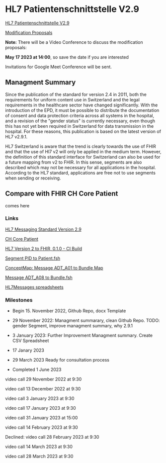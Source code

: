 # HL7 Patientenschnittstelle V2.9

[HL7 Patientenschnittstelle V2.9](https://github.com/lpg-tech/HL7-V2/blob/main/HL7%20Patientenschnittstelle%20V2.9_CH_Draft.docx)

[Modification Proposals](https://github.com/lpg-tech/HL7-V2/issues/1)

**Note:** There will be a Video Conference to discuss the modification proposals:

**May 17 2023 at 14:00**, so save the date if you are interested

Invitations for Google Meet Conference will be sent.

## Managment Summary

Since the publication of the standard for version 2.4 in 2011, both the requirements for uniform content use in Switzerland and the legal requirements in the healthcare sector have changed significantly. With the introduction of the EPD, it must be possible to distribute the documentation of consent and data protection criteria across all systems in the hospital, and a revision of the "gender status" is currently necessary, even though this has not yet been required in Switzerland for data transmission in the hospital. For these reasons, this publication is based on the latest version of HL7 v2.9.1.

HL7 Switzerland is aware that the trend is clearly towards the use of FHIR and that the use of Hl7 v2 will only be applied in the medium term. However, the definition of this standard interface for Switzerland can also be used for a future mapping from v2 to FHIR. In this sense, segments are also described which may not be necessary for all applications in the hospital. According to the HL7 standard, applications are free not to use segments when sending or receiving.

## Compare with FHIR CH Core Patient

comes here

### Links

[HL7 Messaging Standard Version 2.9](https://www.hl7.org/implement/standards/product_brief.cfm?product_id=516)

[CH Core Patient](https://fhir.ch/ig/ch-core/StructureDefinition-ch-core-patient.html)

[HL7 Version 2 to FHIR, 0.1.0 - CI Build](https://build.fhir.org/ig/HL7/v2-to-fhir/mapping_guidelines.html)

[Segment PID to Patient.fsh](https://github.com/HL7/v2-to-fhir/blob/master/input/fsh/Segment%20PID%20to%20Patient.fsh)

[ConceptMap: Message ADT_A01 to Bundle Map](https://build.fhir.org/ig/HL7/v2-to-fhir/ConceptMap-message-adt-a01-to-bundle.html)

[Message ADT_A08 to Bundle.fsh](https://github.com/HL7/v2-to-fhir/blob/master/input/fsh/Message%20ADT_A08%20to%20Bundle.fsh)

[HL7Messages spreadsheets](https://docs.google.com/spreadsheets/d/10l9wnuBkQPqoYf1XXzyfgF11a1UlamNWqUnapC0hsOY)

### Milestones

* Begin 15. November 2022, Github Repo, docx Template

* 29 November 2022: Managment summarary, clean Github Repo. TODO: gender Segment, improve managment summary, why 2.9.1

* 3 January 2023: Further Improvement Managment summary. Create CSV Spreadsheet

* 17 Janary 2023

* 29 March 2023 Ready for consultation process

* Completed 1 June 2023

video call 29 November 2022 at 9:30

video call 13 December 2022 at 9:30

video call 3 January 2023 at 9:30

video call 17 January 2023 at 9:30

video call 31 January 2023 at 15:00

video call 14 February 2023 at 9:30

Declined: video call 28 February 2023 at 9:30

video call 14 March 2023 at 9:30

video call 28 March 2023 at 9:30
